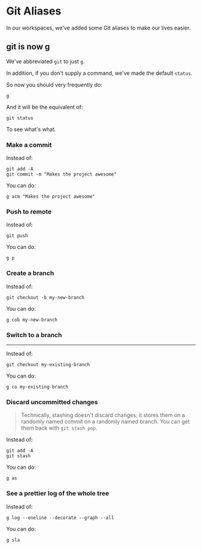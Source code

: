 # Git Aliases

In our workspaces, we've added some Git aliases to make our lives easier.

## git is now g

We've abbreviated `git` to just `g`.

In addition, if you don't supply a command, we've made the default `status`.

So now you should very frequently do:

```
g
```

And it will be the equivalent of:

```
git status
```

To see what's what.

### Make a commit

Instead of:

```
git add -A
git commit -m "Makes the project awesome"
```

You can do:

```
g acm "Makes the project awesome"
```

### Push to remote

Instead of:

```
git push
```

You can do:

```
g p
```

### Create a branch

Instead of:

```
git checkout -b my-new-branch
```

You can do:

```
g cob my-new-branch
```

### Switch to a branch

---

Instead of:

```
git checkout my-existing-branch
```

You can do:

```
g co my-existing-branch
```

### Discard uncommitted changes

> Technically, stashing doesn't discard changes; it stores them on a randomly named commit on a randomly named branch. You can get them back with `git stash pop`.

Instead of:

```
git add -A
git stash
```

You can do:

```
g as
```

### See a prettier log of the whole tree

Instead of:

```
g log --oneline --decorate --graph --all
```

You can do:

```
g sla
```
